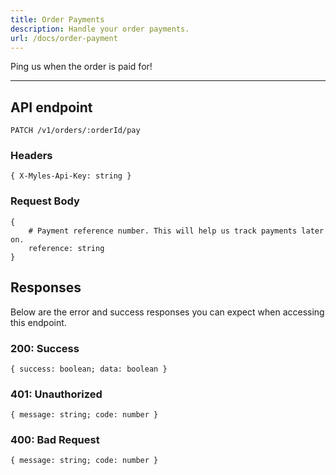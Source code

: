 ```yaml
---
title: Order Payments
description: Handle your order payments.
url: /docs/order-payment
---
```


Ping us when the order is paid for!

---

## API endpoint

```shell
PATCH /v1/orders/:orderId/pay
```

### Headers

```shell
{ X-Myles-Api-Key: string }
```


### Request Body

```shell
{ 
    # Payment reference number. This will help us track payments later on.
    reference: string
}
```

## Responses

Below are the error and success responses you can expect when accessing this endpoint.

### 200: Success

```shell
{ success: boolean; data: boolean }
```

### 401: Unauthorized

```shell
{ message: string; code: number }
```


### 400: Bad Request

```shell
{ message: string; code: number }
```
